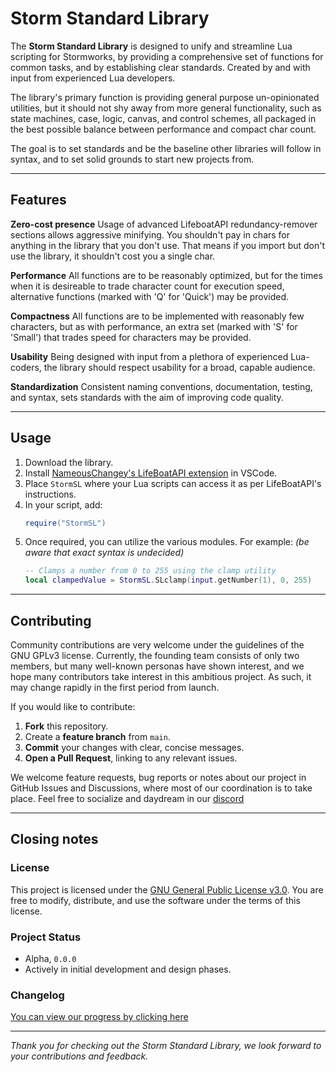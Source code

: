 # Storm Standard Library

The **Storm Standard Library** is designed to unify and streamline Lua scripting for Stormworks, by providing a comprehensive set of functions for common tasks, and by establishing clear standards. Created by and with input from experienced Lua developers.

The library's primary function is providing general purpose un-opinionated utilities, but it should not shy away from more general functionality, such as state machines, case, logic, canvas, and control schemes, all packaged in the best possible balance between performance and compact char count.

The goal is to set standards and be the baseline other libraries will follow in syntax, and to set solid grounds to start new projects from.

---

## Features
**Zero-cost presence**
Usage of advanced LifeboatAPI redundancy-remover sections allows aggressive minifying. You shouldn't pay in chars for anything in the library that you don't use. That means if you import but don't use the library, it shouldn't cost you a single char.

**Performance**
All functions are to be reasonably optimized, but for the times when it is desireable to trade character count for execution speed, alternative functions (marked with 'Q' for 'Quick') may be provided.

**Compactness**
All functions are to be implemented with reasonably few characters, but as with performance, an extra set (marked with 'S' for 'Small') that trades speed for characters may be provided.

**Usability**
Being designed with input from a plethora of experienced Lua-coders, the library should respect usability for a broad, capable audience.

**Standardization**
Consistent naming conventions, documentation, testing, and syntax, sets standards with the aim of improving code quality.

---

## Usage

1. Download the library.
2. Install [NameousChangey's LifeBoatAPI extension](https://marketplace.visualstudio.com/items?itemName=NameousChangey.lifeboatapi) in VSCode.
3. Place `StormSL` where your Lua scripts can access it as per LifeBoatAPI's instructions.
4. In your script, add:
	```lua
	require("StormSL")
	```
5. Once required, you can utilize the various modules. For example: *(be aware that exact syntax is undecided)*
	```lua
	-- Clamps a number from 0 to 255 using the clamp utility
	local clampedValue = StormSL.SLclamp(input.getNumber(1), 0, 255)
	```

---

## Contributing

Community contributions are very welcome under the guidelines of the GNU GPLv3 license. Currently, the founding team consists of only two members, but many well-known personas have shown interest, and we hope many contributors take interest in this ambitious project. As such, it may change rapidly in the first period from launch.

If you would like to contribute:

1. **Fork** this repository.
2. Create a **feature branch** from `main`.
3. **Commit** your changes with clear, concise messages.
4. **Open a Pull Request**, linking to any relevant issues.

We welcome feature requests, bug reports or notes about our project in GitHub Issues and Discussions, where most of our coordination is to take place.
Feel free to socialize and daydream in our [discord](https://discord.gg/2GMG4Jt5ds)

---

## Closing notes

### License
This project is licensed under the [GNU General Public License v3.0](LICENSE). You are free to modify, distribute, and use the software under the terms of this license.

### Project Status

- Alpha, `0.0.0`
- Actively in initial development and design phases.

### Changelog

[You can view our progress by clicking here](CHANGELOG.md)

---

*Thank you for checking out the Storm Standard Library, we look forward to your contributions and feedback.*
